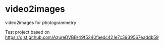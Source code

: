 # video2images

video2images for photogrammetry

Test project based on https://gist.github.com/AzureDVBB/49f5240faedc421e7c3939567eaddb59
